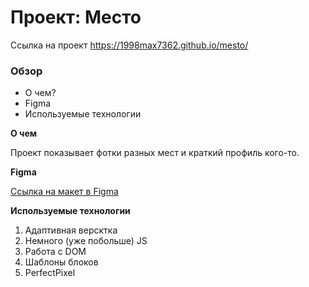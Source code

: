 # Проект: Место

Ссылка на проект
https://1998max7362.github.io/mesto/
### Обзор
* О чем?
* Figma
* Используемые технологии

**О чем**

Проект показывает фотки разных мест и краткий профиль кого-то.

**Figma**

[Ссылка на макет в Figma](https://www.figma.com/file/bjyvbKKJN2naO0ucURl2Z0/JavaScript.-Sprint-5?node-id=0%3A1)

**Используемые технологии**
 
1) Адаптивная версктка
2) Немного (уже побольше) JS
3) Работа с DOM
4) Шаблоны блоков
5) PerfectPixel


